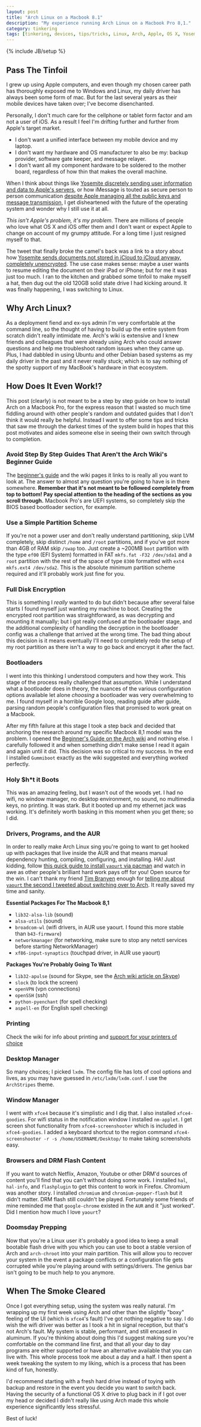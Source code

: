 ```yaml
---
layout: post
title: "Arch Linux on a Macbook 8.1"
description: "My experience running Arch Linux on a Macbook Pro 8,1."
category: tinkering
tags: [tinkering, devices, tips/tricks, Linux, Arch, Apple, OS X, Yosemite]
---
```

{% include JB/setup %}

## Pass The Tinfoil

I grew up using Apple computers, and even though my chosen career path has thoroughly exposed me to Windows and Linux, my daily driver has always been some form of mac. But for the last several years as their mobile devices have taken over; I've become disenchanted. 

Personally, I don't much care for the cellphone or tablet form factor and am not a user of iOS. As a result I feel I'm drifting further and further from Apple's target market.

 - I don't want a unified interface between my mobile device and my laptop. 
 - I don't want my hardware and OS manufacturer to also be my: backup provider, software gate keeper, and message relayer.
 - I don't want all my component hardware to be soldered to the mother board, regardless of how thin that makes the overall machine. 

When I think about things like [Yosemite discretely sending user information and data to Apple's servers](https://github.com/fix-macosx/yosemite-phone-home), or how iMessage is touted as secure person to person communication [despite Apple managing all the public keys and message transmission](http://www.macworld.com/article/2055640/researchers-challenge-apples-claim-of-unbreakable-imessage-encryption.html), I get disheartened with the future of the operating system and wonder why I still use it at all. 

*This isn't Apple's problem, it's my problem.* There are millions of people who love what OS X and iOS offer them and I don't want or expect Apple to change on account of my grumpy attitude. For a long time I just resigned myself to that.

The tweet that finally broke the camel's back was a link to a story about how [Yosemite sends documents not stored in iCloud to iCloud anyway, completely unencrypted](http://www.washingtonpost.com/blogs/the-switch/wp/2014/10/30/how-one-mans-private-files-ended-up-on-apples-icloud-without-his-consent/). The use case makes sense: maybe a user wants to resume editing the document on their iPad or iPhone; but for me it was just too much. I ran to the kitchen and grabbed some tinfoil to make myself a hat, then dug out the old 120GB solid state drive I had kicking around. It was finally happening, I was switching to Linux.

## Why Arch Linux?
As a deployment fiend and ex-sys admin I'm very comfortable at the command line, so the thought of having to build up the entire system from scratch didn't really intimidate me. Arch's wiki is extensive and I knew friends and colleagues that were already using Arch who could answer questions and help me troubleshoot random issues when they came up. Plus, I had dabbled in using Ubuntu and other Debian based systems as my daily driver in the past and it never really stuck; which is to say nothing of the spotty support of my MacBook's hardware in that ecosystem.

## How Does It Even Work!?
This post (clearly) is not meant to be a step by step guide on how to install Arch on a Macbook Pro, for the express reason that I wasted so much time fiddling around with other people's random and outdated guides that I don't think it would really be helpful. Instead I want to offer some tips and tricks that saw me through the darkest times of the system build in hopes that this post motivates and aides someone else in seeing their own switch through to completion.

### Avoid Step By Step Guides That Aren't the Arch Wiki's Beginner Guide
The [beginner's guide](https://wiki.archlinux.org/index.php/beginners%27_guide) and the wiki pages it links to is really all you want to look at. The answer to almost any question you're going to have is in there somewhere. **Remember that it's not meant to be followed completely from top to bottom! Pay special attention to the heading of the sections as you scroll through.** Macbook Pro's are UEFI systems, so completely skip the BIOS based bootloader section, for example.

### Use a Simple Partition Scheme
If you're not a power user and don't really understand partitioning, skip LVM completely, skip distinct `/home` and `/root` partitions, and if you've got more than 4GB of RAM skip `/swap` too. Just create a ~200MB `boot` partition with the type `ef00` (EFI System) formatted in FAT `mkfs.fat -F32 /dev/sda1` and a `root` partition with the rest of the space of type `8300` formatted with `ext4` `mkfs.ext4 /dev/sda2`. This is the absolute minimum partition scheme required and it'll probably work just fine for you.

### Full Disk Encryption
This is something I *really* wanted to do but didn't because after several false starts I found myself just wanting my machine to boot. Creating the encrypted root partition was straightforward, as was decrypting and mounting it manually; but I got really confused at the bootloader stage, and the additional complexity of handling the decryption in the bootloader config was a challenge that arrived at the wrong time. The bad thing about this decision is it means eventually I'll need to completely redo the setup of my root partition as there isn't a way to go back and encrypt it after the fact.

### Bootloaders
I went into this thinking I understood computers and how they work. This stage of the process really challenged that assumption. While I understand what a bootloader does in theory, the nuances of the various configuration options available let alone *choosing* a bootloader was very overwhelming to me. I found myself in a horrible Google loop, reading guide after guide, parsing random people's configuration files that promised to work great on a Macbook. 

After my fifth failure at this stage I took a step back and decided that anchoring the research around my specific Macbook 8,1 model was the problem. I opened the [Beginner's Guide on the Arch wiki](https://wiki.archlinux.org/index.php/beginners%27_guide) and nothing else. I carefully followed it and when something didn't make sense I read it again and again until it did. This decision was so critical to my success. In the end I installed `Gummiboot` exactly as the wiki suggested and everything worked perfectly. 

### Holy $h*t it Boots
This was an amazing feeling, but I wasn't out of the woods yet. I had no wifi, no window manager, no desktop environment, no sound, no multimedia keys, no printing. It was stark. But it booted up and my ethernet jack was working. It's definitely worth basking in this moment when you get there; so I did.

### Drivers, Programs, and the AUR
In order to really make Arch Linux sing you're going to want to get hooked up with packages that live inside the AUR and that means manual dependency hunting, compiling, configuring, and installing. HA! Just kidding, follow [this quick guide to install `yaourt` via pacman](https://archlinux.fr/yaourt-en) and watch in awe as other people's brilliant hard work pays off for you! Open source for the win. I can't thank my friend [Tim Branyen](https://twitter.com/tbranyen) enough for [telling me about `yaourt` the second I tweeted about switching over to Arch](https://twitter.com/tbranyen/status/541268065431076864). It really saved my time and sanity.

**Essential Packages For The Macbook 8,1**

 * `lib32-alsa-lib` (sound)
 * `alsa-utils` (sound)
 * `broadcom-wl` (wifi drivers, in AUR use yaourt. I found this more stable than `b43-firmware`)
 * `networkmanager` (for networking, make sure to stop any netctl services before starting NetworkManager)
 * `xf86-input-synaptics` (touchpad driver, in AUR use yaourt)

**Packages You're Probably Going To Want**

 * `lib32-apulse` (sound for Skype, see the [Arch wiki article on Skype](https://wiki.archlinux.org/index.php/skype))
 * `slock` (to lock the screen)
 * `openVPN` (vpn connections)
 * `openSSH` (ssh)
 * `python-pyenchant` (for spell checking)
 * `aspell-en` (for English spell checking)

### Printing
Check the wiki for info about printing and [support for your printers of choice](https://wiki.archlinux.org/index.php/Category:Printers)

### Desktop Manager
So many choices; I picked `lxdm`. The config file has lots of cool options and lives, as you may have guessed in `/etc/lxdm/lxdm.conf`. I use the `ArchStripes` theme.

### Window Manager
I went with `xfce4` because it's simplistic and I dig that. I also installed `xfce4-goodies`. For wifi status in the notification window I installed `nm-applet`. I get screen shot functionality from `xfce4-screenshooter` which is included in `xfce4-goodies`. I added a keyboard shortcut to the region command `xfce4-screenshooter -r -s /home/USERNAME/Desktop/` to make taking screenshots easy.

### Browsers and DRM Flash Content
If you want to watch Netflix, Amazon, Youtube or other DRM'd sources of content you'll find that you can't without doing some work. I installed `hal`, `hal-info`, and `flashplugin` to get this content to work in Firefox. Chromium was another story. I installed `chromium` and `chromium-pepper-flash` but it didn't matter. DRM flash still couldn't be played. Fortunately some friends of mine reminded me that `google-chrome` existed in the `AUR` and it "just worked". Did I mention how much I love `yaourt`?

### Doomsday Prepping
Now that you're a Linux user it's probably a good idea to keep a small bootable flash drive with you which you can use to boot a stable version of Arch and `arch-chroot` into your main partition. This will allow you to recover your system in the event a package conflicts or a configuration file gets corrupted while you're playing around with settings/drivers. The genius bar isn't going to be much help to you anymore.

## When The Smoke Cleared
Once I got everything setup, using the system was really natural. I'm wrapping up my first week using Arch and other than the slightly "boxy" feeling of the UI (which is `xfce4`'s fault) I've got nothing negative to say. I do wish the wifi driver was better as I took a hit in signal reception, but that's not Arch's fault. My system is stable, performant, and still encased in aluminum. If you're thinking about doing this I'd suggest making sure you're comfortable on the command line first, and that all your day to day programs are either supported or have an alternative available that you can live with. This whole process took me about a day and a half. I then spent a week tweaking the system to my liking, which is a process that has been kind of fun, honestly. 

I'd recommend starting with a fresh hard drive instead of toying with backup and restore in the event you decide you want to switch back. Having the security of a functional OS X drive to plug back in if I got over my head or decided I didn't really like using Arch made this whole experience significantly less stressful. 

Best of luck!